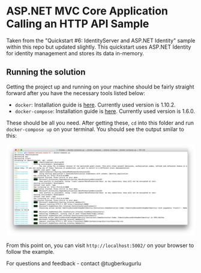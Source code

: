 # ASP.NET MVC Core Application Calling an HTTP API Sample

Taken from the "Quickstart #6: IdentityServer and ASP.NET Identity" sample within this repo but updated slightly. This quickstart uses ASP.NET Identity for identity management and stores its data in-memory.

## Running the solution

Getting the project up and running on your machine should be fairly straight forward after you have the necessary tools listed below:

 - `docker`: Installation guide is [here](https://docs.docker.com/engine/installation/). Currently used version is 1.10.2.
 - `docker-compose`: Installation guide is [here](https://docs.docker.com/compose/install/). Currently used version is 1.6.0.

These should be all you need. After getting these, `cd` into this folder and run `docker-compose up` on your terminal. You should see the output smilar to this:

![](./.media/ae9af6aa-0824-11e7-87d0-3ac6d2557916.png)

From this point on, you can visit `http://localhost:5002/` on your browser to follow the example.

For questions and feedback - contact @tugberkugurlu